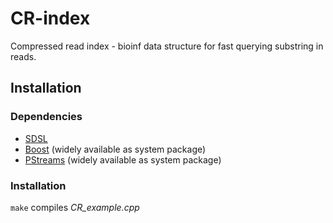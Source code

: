 # CR-index
Compressed read index - bioinf data structure for fast querying substring in reads.

## Installation

### Dependencies

  * [SDSL](https://github.com/simongog/sdsl-lite)
  * [Boost](http://www.boost.org/) (widely available as system package)
  * [PStreams](http://pstreams.sourceforge.net/) (widely available as system package)

### Installation

`make` compiles *CR_example.cpp*

